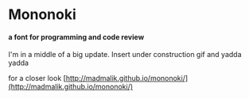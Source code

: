 # Mononoki
####  a font for programming and code review

I'm in a middle of a big update. Insert under construction gif and yadda yadda


for a closer look [http://madmalik.github.io/mononoki/](http://madmalik.github.io/mononoki/)
